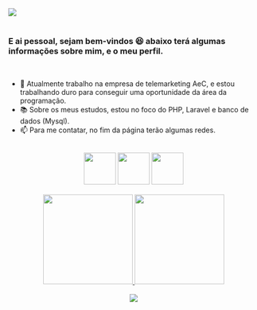 <div align-items=center>
<img src="https://user-images.githubusercontent.com/92904691/173085170-0ab50596-5b57-45b4-a093-1f983144dae7.gif">
</div>

<br>

### E ai pessoal, sejam bem-vindos 😆 abaixo terá algumas informações sobre mim, e o meu perfil.

<br>

- 💼 Atualmente trabalho na empresa de telemarketing AeC, e estou trabalhando duro para conseguir uma oportunidade da área da programação.
- 📚 Sobre os meus estudos, estou no foco do PHP, Laravel e banco de dados (Mysql).
- 📫 Para me contatar, no fim da página terão algumas redes.

<br>

<div align=center>
<img src="https://cdn.jsdelivr.net/gh/devicons/devicon/icons/mysql/mysql-original-wordmark.svg" height="64" width="64"/>
<img src="https://cdn.jsdelivr.net/gh/devicons/devicon/icons/php/php-original.svg" height="64" width="64"/>
<img src="https://cdn.jsdelivr.net/gh/devicons/devicon/icons/laravel/laravel-plain-wordmark.svg" height="64" width="64"/>
</div>

<br>

<div align="center">
  <a href="https://github.com/smellycat96">
  <img height="180em" src="https://github-readme-stats.vercel.app/api?username=smellycat96&show_icons=true&theme=dark&include_all_commits=true&count_private=true"/>
  <img height="180em" src="https://github-readme-stats.vercel.app/api/top-langs/?username=smellycat96&layout=compact&langs_count=7&theme=dark"/>
</div>

<br>
  
<div align="center">
<a href="https://www.linkedin.com/in/gabriel-oliveira-4b58b9224/" target="_blank"><img src="https://img.shields.io/badge/-LinkedIn-%230077B5?style=for-the-badge&logo=linkedin&logoColor=white" target="_blank"></a> 
</div>

